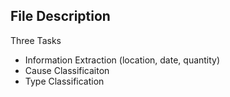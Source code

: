 ## File Description

Three Tasks

- Information Extraction (location, date, quantity)
- Cause Classificaiton
- Type Classification



